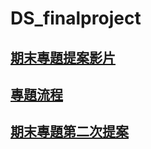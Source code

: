 # DS_finalproject
## [期末專題提案影片](https://youtu.be/03s7BtEzm0o?si=CG-HvIpH5HnItPVr)

## [專題流程](https://github.com/eason-lin0213/DS_finalproject/blob/main/README_clean.md)

## [期末專題第二次提案](https://youtu.be/AvTpYK1-BK4?si=5hnWBg9qlBRvtHVt)
